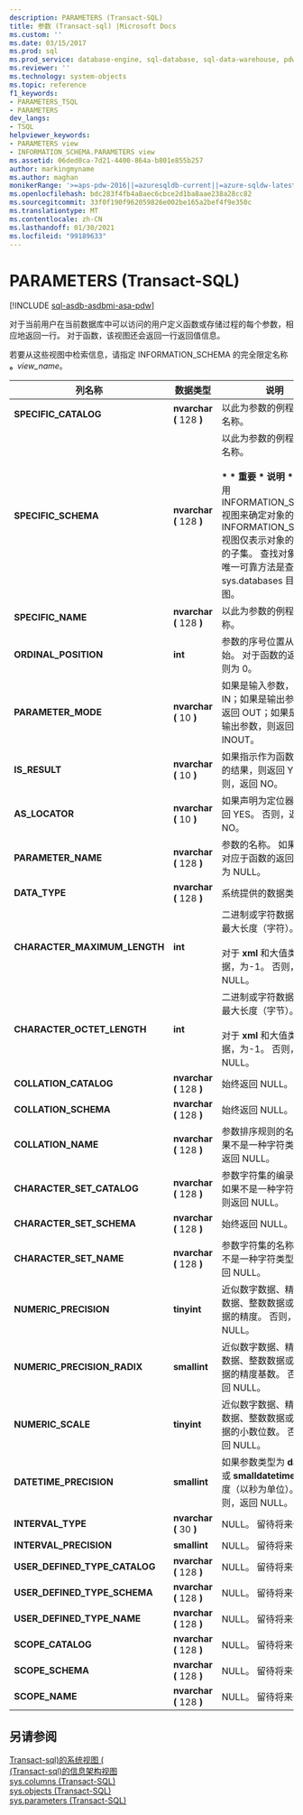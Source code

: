 ```yaml
---
description: PARAMETERS (Transact-SQL)
title: 参数 (Transact-sql) |Microsoft Docs
ms.custom: ''
ms.date: 03/15/2017
ms.prod: sql
ms.prod_service: database-engine, sql-database, sql-data-warehouse, pdw
ms.reviewer: ''
ms.technology: system-objects
ms.topic: reference
f1_keywords:
- PARAMETERS_TSQL
- PARAMETERS
dev_langs:
- TSQL
helpviewer_keywords:
- PARAMETERS view
- INFORMATION_SCHEMA.PARAMETERS view
ms.assetid: 06ded0ca-7d21-4400-864a-b801e855b257
author: markingmyname
ms.author: maghan
monikerRange: '>=aps-pdw-2016||=azuresqldb-current||=azure-sqldw-latest||>=sql-server-2016||>=sql-server-linux-2017||=azuresqldb-mi-current'
ms.openlocfilehash: bdc283f4fb4a8aec6cbce2d1ba8aae238a28cc82
ms.sourcegitcommit: 33f0f190f962059826e002be165a2bef4f9e350c
ms.translationtype: MT
ms.contentlocale: zh-CN
ms.lasthandoff: 01/30/2021
ms.locfileid: "99189633"
---
```

# <a name="parameters-transact-sql"></a>PARAMETERS (Transact-SQL)
[!INCLUDE [sql-asdb-asdbmi-asa-pdw](../../includes/applies-to-version/sql-asdb-asdbmi-asa-pdw.md)]

  对于当前用户在当前数据库中可以访问的用户定义函数或存储过程的每个参数，相应地返回一行。 对于函数，该视图还会返回一行返回值信息。  
  
 若要从这些视图中检索信息，请指定 INFORMATION_SCHEMA 的完全限定名称 **。**_view_name_。  
  
|列名称|数据类型|说明|  
|-----------------|---------------|-----------------|  
|**SPECIFIC_CATALOG**|**nvarchar (** 128 **)**|以此为参数的例程的目录名称。|  
|**SPECIFIC_SCHEMA**|**nvarchar (** 128 **)**|以此为参数的例程的架构名称。<br /><br /> <strong> \* \* 重要 \* 说明 \* </strong>不要使用 INFORMATION_SCHEMA 视图来确定对象的架构。 INFORMATION_SCHEMA 视图仅表示对象的元数据的子集。 查找对象架构的唯一可靠方法是查询 sys.databases 目录视图。|  
|**SPECIFIC_NAME**|**nvarchar (** 128 **)**|以此为参数的例程的名称。|  
|**ORDINAL_POSITION**|**int**|参数的序号位置从 1 开始。 对于函数的返回值，则为 0。|  
|**PARAMETER_MODE**|**nvarchar (** 10 **)**|如果是输入参数，则返回 IN；如果是输出参数，则返回 OUT；如果是输入/输出参数，则返回 INOUT。|  
|**IS_RESULT**|**nvarchar (** 10 **)**|如果指示作为函数的例程的结果，则返回 YES。 否则，返回 NO。|  
|**AS_LOCATOR**|**nvarchar (** 10 **)**|如果声明为定位器，则返回 YES。 否则，返回 NO。|  
|**PARAMETER_NAME**|**nvarchar (** 128 **)**|参数的名称。 如果该名称对应于函数的返回值，则为 NULL。|  
|**DATA_TYPE**|**nvarchar (** 128 **)**|系统提供的数据类型。|  
|**CHARACTER_MAXIMUM_LENGTH**|**int**|二进制或字符数据类型的最大长度（字符）。<br /><br /> 对于 **xml** 和大值类型的数据，为-1。 否则，返回 NULL。|  
|**CHARACTER_OCTET_LENGTH**|**int**|二进制或字符数据类型的最大长度（字节）。<br /><br /> 对于 **xml** 和大值类型的数据，为-1。 否则，返回 NULL。|  
|**COLLATION_CATALOG**|**nvarchar (** 128 **)**|始终返回 NULL。|  
|**COLLATION_SCHEMA**|**nvarchar (** 128 **)**|始终返回 NULL。|  
|**COLLATION_NAME**|**nvarchar (** 128 **)**|参数排序规则的名称。 如果不是一种字符类型，则返回 NULL。|  
|**CHARACTER_SET_CATALOG**|**nvarchar (** 128 **)**|参数字符集的编录名称。 如果不是一种字符类型，则返回 NULL。|  
|**CHARACTER_SET_SCHEMA**|**nvarchar (** 128 **)**|始终返回 NULL。|  
|**CHARACTER_SET_NAME**|**nvarchar (** 128 **)**|参数字符集的名称。 如果不是一种字符类型，则返回 NULL。|  
|**NUMERIC_PRECISION**|**tinyint**|近似数字数据、精确数字数据、整数数据或货币数据的精度。 否则，返回 NULL。|  
|**NUMERIC_PRECISION_RADIX**|**smallint**|近似数字数据、精确数字数据、整数数据或货币数据的精度基数。 否则，返回 NULL。|  
|**NUMERIC_SCALE**|**tinyint**|近似数字数据、精确数字数据、整数数据或货币数据的小数位数。 否则，返回 NULL。|  
|**DATETIME_PRECISION**|**smallint**|如果参数类型为 **datetime** 或 **smalldatetime**，则精度（以秒为单位）。 否则，返回 NULL。|  
|**INTERVAL_TYPE**|**nvarchar (** 30 **)**|NULL。 留待将来使用。|  
|**INTERVAL_PRECISION**|**smallint**|NULL。 留待将来使用。|  
|**USER_DEFINED_TYPE_CATALOG**|**nvarchar (** 128 **)**|NULL。 留待将来使用。|  
|**USER_DEFINED_TYPE_SCHEMA**|**nvarchar (** 128 **)**|NULL。 留待将来使用。|  
|**USER_DEFINED_TYPE_NAME**|**nvarchar (** 128 **)**|NULL。 留待将来使用。|  
|**SCOPE_CATALOG**|**nvarchar (** 128 **)**|NULL。 留待将来使用。|  
|**SCOPE_SCHEMA**|**nvarchar (** 128 **)**|NULL。 留待将来使用。|  
|**SCOPE_NAME**|**nvarchar (** 128 **)**|NULL。 留待将来使用。|  
  
## <a name="see-also"></a>另请参阅  
 [Transact-sql&#41;的系统视图 &#40;](../../t-sql/language-reference.md)   
 [&#40;Transact-sql&#41;的信息架构视图 ](~/relational-databases/system-information-schema-views/system-information-schema-views-transact-sql.md)   
 [sys.columns (Transact-SQL)](../../relational-databases/system-catalog-views/sys-columns-transact-sql.md)   
 [sys.objects (Transact-SQL)](../../relational-databases/system-catalog-views/sys-objects-transact-sql.md)   
 [sys.parameters (Transact-SQL)](../../relational-databases/system-catalog-views/sys-parameters-transact-sql.md)  
  
